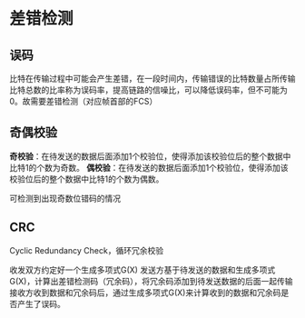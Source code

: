# 差错检测

## 误码

比特在传输过程中可能会产生差错，在一段时间内，传输错误的比特数量占所传输比特总数的比率称为误码率，提高链路的信噪比，可以降低误码率，但不可能为0。故需要差错检测（对应帧首部的FCS）

## 奇偶校验

**奇校验**：在待发送的数据后面添加1个校验位，使得添加该校验位后的整个数据中比特1的个数为奇数。
**偶校验**：在待发送的数据后面添加1个校验位，使得添加该校验位后的整个数据中比特1的个数为偶数。

可检测到出现奇数位错码的情况

## CRC

Cyclic Redundancy Check，循环冗余校验

收发双方约定好一个生成多项式G(X)
发送方基于待发送的数据和生成多项式G(X)，计算出差错检测码（冗余码），将冗余码添加到待发送数据的后面一起传输
接收方收到数据和冗余码后，通过生成多项式G(X)来计算收到的数据和冗余码是否产生了误码。
